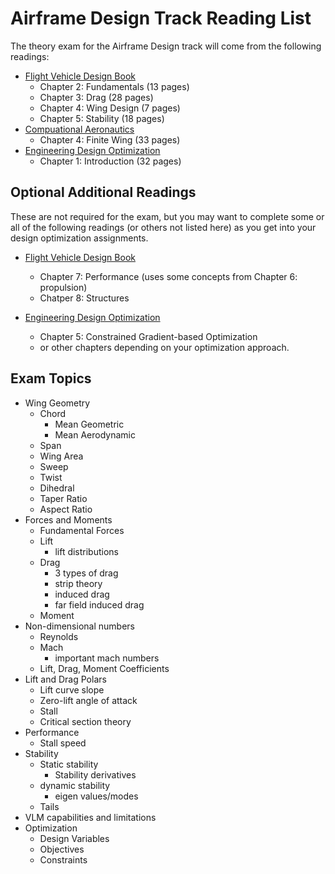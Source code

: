 # Airframe Design Track Reading List

The theory exam for the Airframe Design track will come from the following readings:

- [Flight Vehicle Design Book](http://flowlab.groups.et.byu.net/me415/flight.pdf)
  - Chapter 2: Fundamentals (13 pages)
  - Chapter 3: Drag (28 pages)
  - Chapter 4: Wing Design (7 pages)
  - Chapter 5: Stability (18 pages)
- [Compuational Aeronautics](https://byu.box.com/shared/static/ywfayozbj3sr2ot6b32u8nqk5brqvurt.pdf)
  - Chapter 4: Finite Wing (33 pages)
- [Engineering Design Optimization](http://flowlab.groups.et.byu.net/mdobook.pdf)
  - Chapter 1: Introduction (32 pages)


## Optional Additional Readings

These are not required for the exam, but you may want to complete some or all of the following readings (or others not listed here) as you get into your design optimization assignments.

- [Flight Vehicle Design Book](http://flowlab.groups.et.byu.net/me415/flight.pdf)
  - Chapter 7: Performance (uses some concepts from Chapter 6: propulsion)
  - Chatper 8: Structures

- [Engineering Design Optimization](http://flowlab.groups.et.byu.net/mdobook.pdf)
  - Chapter 5: Constrained Gradient-based Optimization
  - or other chapters depending on your optimization approach.


## Exam Topics
- Wing Geometry
  - Chord
    - Mean Geometric
    - Mean Aerodynamic
  - Span
  - Wing Area
  - Sweep
  - Twist
  - Dihedral
  - Taper Ratio
  - Aspect Ratio
- Forces and Moments
  - Fundamental Forces
  - Lift
    - lift distributions
  - Drag
    - 3 types of drag
    - strip theory
    - induced drag
    - far field induced drag
  - Moment
- Non-dimensional numbers
  - Reynolds
  - Mach
    - important mach numbers
  - Lift, Drag, Moment Coefficients
- Lift and Drag Polars
  - Lift curve slope
  - Zero-lift angle of attack
  - Stall
  - Critical section theory
- Performance
  - Stall speed
- Stability
  - Static stability
    - Stability derivatives
  - dynamic stability
    - eigen values/modes
  - Tails
- VLM capabilities and limitations
- Optimization
  - Design Variables
  - Objectives
  - Constraints
